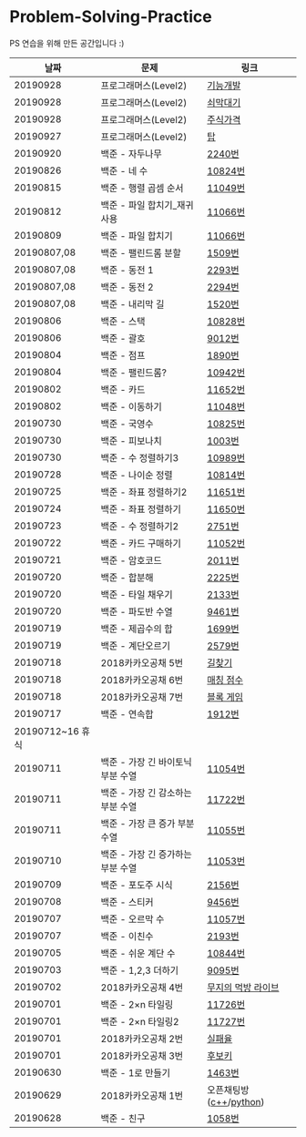 # Problem-Solving-Practice
PS 연습을 위해 만든 공간입니다 :)<br>

|날짜|문제|링크
|--|------|--|
|20190928|프로그래머스(Level2)|<a href="https://hoy.kr/FlbTz">기능개발</a>|
|20190928|프로그래머스(Level2)|<a href="https://hoy.kr/cP4lZ">쇠막대기</a>|
|20190928|프로그래머스(Level2)|<a href="https://hoy.kr/JukbE">주식가격</a>|
|20190927|프로그래머스(Level2)|<a href="http://bitly.kr/i9vXOIe">탑</a>|
|20190920|백준 - 자두나무|<a href="http://bitly.kr/R9hUoT6" target="_blank">2240번</a>|
|20190826|백준 - 네 수|<a href="http://bitly.kr/luhdVgF" target="_blank">10824번</a>|
|20190815|백준 - 행렬 곱셈 순서|<a href="http://bitly.kr/y1SFHsn">11049번</a>|
|20190812|백준 - 파일 합치기_재귀사용|<a href="http://bitly.kr/2laQOV1">11066번</a>|
|20190809|백준 - 파일 합치기|<a href="http://bitly.kr/Psrw3LB">11066번</a>|
|20190807,08|백준 - 팰린드롬 분할|<a href="http://bitly.kr/x4ZdaMb">1509번</a>|
|20190807,08|백준 - 동전 1|<a href="http://bitly.kr/QUKyI00">2293번</a>|
|20190807,08|백준 - 동전 2|<a href="http://bitly.kr/hgkcLLt">2294번</a>|
|20190807,08|백준 - 내리막 길|<a href="http://bitly.kr/IIdV7fC">1520번</a>|
|20190806|백준 - 스택|<a href="http://bitly.kr/uZcWSVO">10828번</a>|
|20190806|백준 - 괄호|<a href="http://bitly.kr/JwWbqV9">9012번</a>|
|20190804|백준 - 점프|<a href="http://bitly.kr/hoDiQJG">1890번</a>|
|20190804|백준 - 팰린드롬?|<a href="http://bitly.kr/vc2L6uk">10942번</a>|
|20190802|백준 - 카드|<a href="http://bitly.kr/Y45uQKB">11652번</a>|
|20190802|백준 - 이동하기|<a href="http://bitly.kr/Dhwpjq7">11048번</a>|
|20190730|백준 - 국영수|<a href="http://bitly.kr/KGMhlc3">10825번</a>|
|20190730|백준 - 피보나치|<a href="http://bitly.kr/I3vYHlb">1003번</a>|
|20190730|백준 - 수 정렬하기3|<a href="http://bitly.kr/uoaYPS3">10989번</a>|
|20190728|백준 - 나이순 정렬|<a href="http://bitly.kr/IMsl61F">10814번</a>|
|20190725|백준 - 좌표 정렬하기2|<a href="http://bitly.kr/NpqQf4I">11651번</a>|
|20190724|백준 - 좌표 정렬하기|<a href="http://bitly.kr/McxpxAg">11650번</a>|
|20190723|백준 - 수 정렬하기2|<a href="http://bitly.kr/yNeHKmW">2751번</a>|
|20190722|백준 - 카드 구매하기|<a href="http://bitly.kr/pV7nvjv">11052번</a>|
|20190721|백준 - 암호코드|<a href="http://bitly.kr/yxefQHq">2011번</a>|
|20190720|백준 - 합분해|<a href="http://bitly.kr/tgIL7xR">2225번</a>|
|20190720|백준 - 타일 채우기|<a href="http://bitly.kr/BYNzwYi">2133번</a>|
|20190720|백준 - 파도반 수열|<a href="http://bitly.kr/NNovabO">9461번</a>|
|20190719|백준 - 제곱수의 합|<a href="http://bitly.kr/cI0VxDB">1699번</a>|
|20190719|백준 - 계단오르기|<a href="http://bitly.kr/FIDwNJG">2579번</a>|
|20190718|2018카카오공채 5번|<a href="http://bitly.kr/GkbiQt2">길찾기</a>|
|20190718|2018카카오공채 6번|<a href="http://bitly.kr/2xe28f7">매칭 점수</a>|
|20190718|2018카카오공채 7번|<a href="http://bitly.kr/p5wyqoE">블록 게임</a>|
|20190717|백준 - 연속합|<a href="http://bitly.kr/5nnjC0p">1912번</a>|
|20190712~16 휴식|
|20190711|백준 - 가장 긴 바이토닉 부분 수열|<a href="http://bitly.kr/i5QKJkA">11054번</a>|
|20190711|백준 - 가장 긴 감소하는 부분 수열|<a href="http://bitly.kr/n6ZRob">11722번</a>|
|20190711|백준 - 가장 큰 증가 부분 수열|<a href="http://bitly.kr/ByqdYrE">11055번</a>|
|20190710|백준 - 가장 긴 증가하는 부분 수열|<a href="http://bitly.kr/cq93e3t">11053번</a>|
|20190709|백준 - 포도주 시식|<a href="http://bitly.kr/C55xxlQ">2156번</a>|
|20190708|백준 - 스티커|<a href="http://bitly.kr/PjZBVhR">9456번</a>|
|20190707|백준 - 오르막 수|<a href="http://bitly.kr/6md0enY">11057번</a>|
|20190707|백준 - 이친수|<a href="http://bitly.kr/B0XByAX">2193번</a>|
|20190705|백준 - 쉬운 계단 수|<a href="http://bitly.kr/gkH2obQ">10844번</a>|
|20190703|백준 - 1,2,3 더하기|<a href="http://bitly.kr/v3SBzKc">9095번</a>|
|20190702|2018카카오공채 4번|<a href="http://bitly.kr/sGuDBir">무지의 먹방 라이브</a>|
|20190701|백준 - 2×n 타일링|<a href="http://bitly.kr/ywdP7Sw">11726번</a>|
|20190701|백준 - 2×n 타일링2|<a href="http://bitly.kr/bt9QUwb">11727번</a>|
|20190701|2018카카오공채 2번|<a href="http://bitly.kr/e8P9J50">실패율|
|20190701|2018카카오공채 3번|<a href="http://bitly.kr/5P5TKEE">후보키|
|20190630|백준 - 1로 만들기|<a href="http://bitly.kr/OQTNfpJ">1463번</a>|
|20190629|2018카카오공채 1번|오픈채팅방(<a href="http://bitly.kr/LFsHe5O">c++</a>/<a href="http://bitly.kr/2aIR9Qu">python</a>)|
|20190628|백준 - 친구|<a href="http://bitly.kr/e37aujn">1058번</a>|

